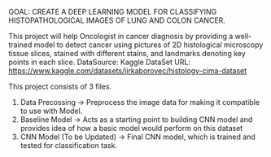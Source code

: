 GOAL: CREATE A DEEP LEARNING MODEL FOR CLASSIFYING HISTOPATHOLOGICAL IMAGES OF LUNG AND COLON CANCER.

This project will help Oncologist in cancer diagnosis by providing a well-trained model to detect cancer using pictures of 2D histological microscopy tissue slices, stained with different stains, and landmarks denoting key points in each slice. 
DataSource: Kaggle
DataSet URL: https://www.kaggle.com/datasets/jirkaborovec/histology-cima-dataset

This project consists of 3 files.
1) Data Precossing -> Preprocess the image data for making it compatible to use with Model.
2) Baseline Model  -> Acts as a starting point to building CNN model and provides idea of how a basic model would perform on this dataset
3) CNN Model (To be Updated) -> Final CNN model, which is trained and tested for classification task.

